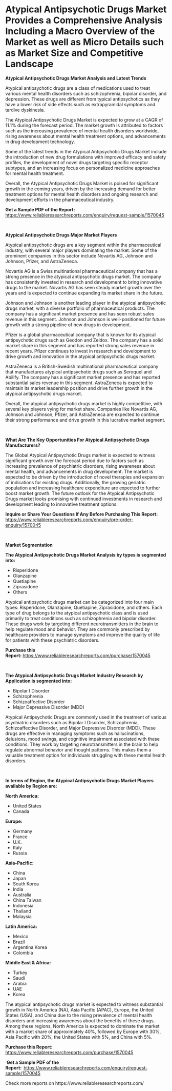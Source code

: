 <p><h1>Atypical Antipsychotic Drugs Market Provides a Comprehensive Analysis Including a Macro Overview of the Market as well as Micro Details such as Market Size and Competitive Landscape</h1></p><p><strong>Atypical Antipsychotic Drugs Market Analysis and Latest Trends</strong></p>
<p><p>Atypical antipsychotic drugs are a class of medications used to treat various mental health disorders such as schizophrenia, bipolar disorder, and depression. These drugs are different from typical antipsychotics as they have a lower risk of side effects such as extrapyramidal symptoms and tardive dyskinesia.</p><p>The Atypical Antipsychotic Drugs Market is expected to grow at a CAGR of 11.1% during the forecast period. The market growth is attributed to factors such as the increasing prevalence of mental health disorders worldwide, rising awareness about mental health treatment options, and advancements in drug development technology.</p><p>Some of the latest trends in the Atypical Antipsychotic Drugs Market include the introduction of new drug formulations with improved efficacy and safety profiles, the development of novel drugs targeting specific receptor subtypes, and an increasing focus on personalized medicine approaches for mental health treatment.</p><p>Overall, the Atypical Antipsychotic Drugs Market is poised for significant growth in the coming years, driven by the increasing demand for better treatment options for mental health disorders and ongoing research and development efforts in the pharmaceutical industry.</p></p>
<p><strong>Get a Sample PDF of the Report:&nbsp;</strong> <a href="https://www.reliableresearchreports.com/enquiry/request-sample/1570045">https://www.reliableresearchreports.com/enquiry/request-sample/1570045</a></p>
<p>&nbsp;</p>
<p><strong>Atypical Antipsychotic Drugs Major Market Players</strong></p>
<p><p>Atypical antipsychotic drugs are a key segment within the pharmaceutical industry, with several major players dominating the market. Some of the prominent companies in this sector include Novartis AG, Johnson and Johnson, Pfizer, and AstraZeneca.</p><p>Novartis AG is a Swiss multinational pharmaceutical company that has a strong presence in the atypical antipsychotic drugs market. The company has consistently invested in research and development to bring innovative drugs to the market. Novartis AG has seen steady market growth over the years and is expected to continue expanding its market share in the future.</p><p>Johnson and Johnson is another leading player in the atypical antipsychotic drugs market, with a diverse portfolio of pharmaceutical products. The company has a significant market presence and has seen robust sales revenue in this segment. Johnson and Johnson is well-positioned for future growth with a strong pipeline of new drugs in development.</p><p>Pfizer is a global pharmaceutical company that is known for its atypical antipsychotic drugs such as Geodon and Zeldox. The company has a solid market share in this segment and has reported strong sales revenue in recent years. Pfizer continues to invest in research and development to drive growth and innovation in the atypical antipsychotic drugs market.</p><p>AstraZeneca is a British-Swedish multinational pharmaceutical company that manufactures atypical antipsychotic drugs such as Seroquel and Abilify. The company has a significant market presence and has reported substantial sales revenue in this segment. AstraZeneca is expected to maintain its market leadership position and drive further growth in the atypical antipsychotic drugs market.</p><p>Overall, the atypical antipsychotic drugs market is highly competitive, with several key players vying for market share. Companies like Novartis AG, Johnson and Johnson, Pfizer, and AstraZeneca are expected to continue their strong performance and drive growth in this lucrative market segment.</p></p>
<p>&nbsp;</p>
<p><strong>What Are The Key Opportunities For Atypical Antipsychotic Drugs Manufacturers?</strong></p>
<p><p>The Global Atypical Antipsychotic Drugs market is expected to witness significant growth over the forecast period due to factors such as increasing prevalence of psychiatric disorders, rising awareness about mental health, and advancements in drug development. The market is expected to be driven by the introduction of novel therapies and expansion of indications for existing drugs. Additionally, the growing geriatric population and increasing healthcare expenditure are expected to further boost market growth. The future outlook for the Atypical Antipsychotic Drugs market looks promising with continued investments in research and development leading to innovative treatment options.</p></p>
<p><strong>Inquire or Share Your Questions If Any Before Purchasing This Report:</strong> <a href="https://www.reliableresearchreports.com/enquiry/pre-order-enquiry/1570045">https://www.reliableresearchreports.com/enquiry/pre-order-enquiry/1570045</a></p>
<p>&nbsp;</p>
<p><strong>Market Segmentation</strong></p>
<p><strong>The Atypical Antipsychotic Drugs Market Analysis by types is segmented into:</strong></p>
<p><ul><li>Risperidone</li><li>Olanzapine</li><li>Quetiapine</li><li>Ziprasidone</li><li>Others</li></ul></p>
<p><p>Atypical antipsychotic drugs market can be categorized into four main types: Risperidone, Olanzapine, Quetiapine, Ziprasidone, and others. Each type of drug belongs to the atypical antipsychotic class and is used primarily to treat conditions such as schizophrenia and bipolar disorder. These drugs work by targeting different neurotransmitters in the brain to help regulate mood and behavior. They are commonly prescribed by healthcare providers to manage symptoms and improve the quality of life for patients with these psychiatric disorders.</p></p>
<p><strong>Purchase this Report:&nbsp;</strong><a href="https://www.reliableresearchreports.com/purchase/1570045">https://www.reliableresearchreports.com/purchase/1570045</a></p>
<p>&nbsp;</p>
<p><strong>The Atypical Antipsychotic Drugs Market Industry Research by Application is segmented into:</strong></p>
<p><ul><li>Bipolar I Disorder</li><li>Schizophrenia</li><li>Schizoaffective Disorder</li><li>Major Depressive Disorder (MDD)</li></ul></p>
<p><p>Atypical Antipsychotic Drugs are commonly used in the treatment of various psychiatric disorders such as Bipolar I Disorder, Schizophrenia, Schizoaffective Disorder, and Major Depressive Disorder (MDD). These drugs are effective in managing symptoms such as hallucinations, delusions, mood swings, and cognitive impairment associated with these conditions. They work by targeting neurotransmitters in the brain to help regulate abnormal behavior and thought patterns. This makes them a valuable treatment option for individuals struggling with these mental health disorders.</p></p>
<p>&nbsp;</p>
<p><strong>In terms of Region, the Atypical Antipsychotic Drugs Market Players available by Region are:</strong></p>
<p>
    <p> <strong> North America: </strong>
        <ul>
            <li>United States</li>
            <li>Canada</li>
        </ul>
        </p> 
    <p> <strong> Europe: </strong>
        <ul>
            <li>Germany</li>
            <li>France</li>
            <li>U.K.</li>
            <li>Italy</li>
            <li>Russia</li>
        </ul>
        </p> 
    <p> <strong> Asia-Pacific: </strong>
        <ul>
            <li>China</li>
            <li>Japan</li>
            <li>South Korea</li>
            <li>India</li>
            <li>Australia</li>
            <li>China Taiwan</li>
            <li>Indonesia</li>
            <li>Thailand</li>
            <li>Malaysia</li>
        </ul>
        </p> 
    <p> <strong> Latin America: </strong>
        <ul>
            <li>Mexico</li>
            <li>Brazil</li>
            <li>Argentina Korea</li>
            <li>Colombia</li>
        </ul>
        </p> 
    <p> <strong> Middle East & Africa: </strong>
        <ul>
            <li>Turkey</li>
            <li>Saudi</li>
            <li>Arabia</li>
            <li>UAE</li>
            <li>Korea</li>
        </ul>
    </p>
    </p>
<p><p>The atypical antipsychotic drugs market is expected to witness substantial growth in North America (NA), Asia Pacific (APAC), Europe, the United States (USA), and China due to the rising prevalence of mental health disorders and increasing awareness about the benefits of these drugs. Among these regions, North America is expected to dominate the market with a market share of approximately 40%, followed by Europe with 30%, Asia Pacific with 20%, the United States with 5%, and China with 5%.</p></p>
<p><strong>Purchase this Report: </strong><a href="https://www.reliableresearchreports.com/purchase/1570045">https://www.reliableresearchreports.com/purchase/1570045</a></p>
<p>&nbsp;<strong>Get a Sample PDF of the Report:&nbsp;&nbsp;</strong><a href="https://www.reliableresearchreports.com/enquiry/request-sample/1570045">https://www.reliableresearchreports.com/enquiry/request-sample/1570045</a></p>
<p><strong></strong></p>
<p>Check more reports on https://www.reliableresearchreports.com/</p>